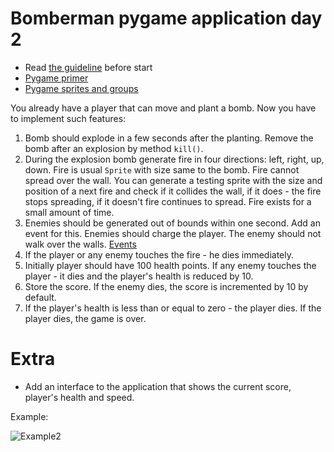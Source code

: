 # Bomberman pygame application day 2

- Read [the guideline](https://github.com/mate-academy/py-task-guideline/blob/main/README.md) before start
- [Pygame primer](https://realpython.com/pygame-a-primer/#sprite-groups)
- [Pygame sprites and groups](https://kidscancode.org/blog/2016/08/pygame_1-2_working-with-sprites/)

You already have a player that can move and plant a bomb.
Now you have to implement such features:
1. Bomb should explode in a few seconds after the planting.
Remove the bomb after an explosion by method `kill()`.
2. During the explosion bomb generate fire in four 
directions: left, right, up, down. Fire is usual `Sprite` with
size same to the bomb. Fire cannot spread over the wall. You can
generate a testing sprite with the size and position of a next fire and
check if it collides the wall, if it does - 
the fire stops spreading, if it
doesn't fire continues to spread. 
Fire exists for a small amount of time.
3. Enemies should be generated out of bounds within one second. 
Add an event for this. Enemies should charge the player. 
The enemy should not walk over the walls. [Events](https://realpython.com/pygame-a-primer/#custom-events)
4. If the player or any enemy touches the fire - he dies 
immediately.
5. Initially player should have 100 health points. If any
enemy touches the player - it dies and the player's health is
reduced by 10. 
6. Store the score. If the enemy dies, the score is incremented by 10 by default. 
7. If the player's health is less than or equal to zero - the player 
dies. If the player dies, the game is over.

# Extra
- Add an interface to the application that shows the current score, 
player's health and speed.

Example:

![Example2](https://user-images.githubusercontent.com/80070761/153884714-8fac9c58-b7c4-4bc2-9c38-e1c698d9eba1.gif)